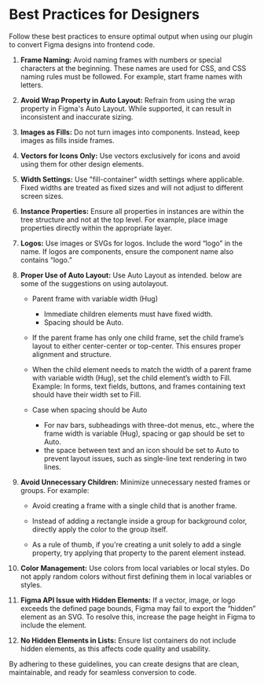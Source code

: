 # Best Practices for Designers

Follow these best practices to ensure optimal output when using our plugin to convert Figma designs into frontend code.

1.  **Frame Naming:** Avoid naming frames with numbers or special characters at the beginning. These names are used for CSS, and CSS naming rules must be followed. For example, start frame names with letters.

2.  **Avoid Wrap Property in Auto Layout:** Refrain from using the wrap property in Figma's Auto Layout. While supported, it can result in inconsistent and inaccurate sizing.

3.  **Images as Fills:** Do not turn images into components. Instead, keep images as fills inside frames.

4.  **Vectors for Icons Only:** Use vectors exclusively for icons and avoid using them for other design elements.

5.  **Width Settings:** Use "fill-container" width settings where applicable. Fixed widths are treated as fixed sizes and will not adjust to different screen sizes.

6.  **Instance Properties:** Ensure all properties in instances are within the tree structure and not at the top level. For example, place image properties directly within the appropriate layer.

7.  **Logos:** Use images or SVGs for logos. Include the word “logo” in the name. If logos are components, ensure the component name also contains “logo.”

8.  **Proper Use of Auto Layout:** Use Auto Layout as intended. below are some of the suggestions on using autolayout.

    -   Parent frame with variable width (Hug)

        -   Immediate children elements must have fixed width.
        -   Spacing should be Auto.

    -   If the parent frame has only one child frame, set the child frame’s layout to either center-center or top-center. This ensures proper alignment and structure.

    -   When the child element needs to match the width of a parent frame with variable width (Hug), set the child element’s width to Fill. Example: In forms, text fields, buttons, and frames containing text should have their width set to Fill.

    -   Case when spacing should be Auto
        -   For nav bars, subheadings with three-dot menus, etc., where the frame width is variable (Hug), spacing or gap should be set to Auto.
        -   the space between text and an icon should be set to Auto to prevent layout issues, such as single-line text rendering in two lines.

9.  **Avoid Unnecessary Children:** Minimize unnecessary nested frames or groups. For example:

    -   Avoid creating a frame with a single child that is another frame.

    -   Instead of adding a rectangle inside a group for background color, directly apply the color to the group itself.

    -   As a rule of thumb, if you're creating a unit solely to add a single property, try applying that property to the parent element instead.

10. **Color Management:** Use colors from local variables or local styles. Do not apply random colors without first defining them in local variables or styles.

11. **Figma API Issue with Hidden Elements:** If a vector, image, or logo exceeds the defined page bounds, Figma may fail to export the “hidden” element as an SVG. To resolve this, increase the page height in Figma to include the element.

12. **No Hidden Elements in Lists:** Ensure list containers do not include hidden elements, as this affects code quality and usability.

By adhering to these guidelines, you can create designs that are clean, maintainable, and ready for seamless conversion to code.
